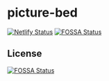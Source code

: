 # picture-bed
[![Netlify Status](https://api.netlify.com/api/v1/badges/d15fe073-f0f6-4c6b-9e47-ddeed7d3b438/deploy-status)](https://app.netlify.com/sites/fx03/deploys)[![FOSSA Status](https://app.fossa.com/api/projects/git%2Bgithub.com%2FWindowsbang%2Fpicture-bed.svg?type=shield)](https://app.fossa.com/projects/git%2Bgithub.com%2FWindowsbang%2Fpicture-bed?ref=badge_shield)



## License
[![FOSSA Status](https://app.fossa.com/api/projects/git%2Bgithub.com%2FWindowsbang%2Fpicture-bed.svg?type=large)](https://app.fossa.com/projects/git%2Bgithub.com%2FWindowsbang%2Fpicture-bed?ref=badge_large)